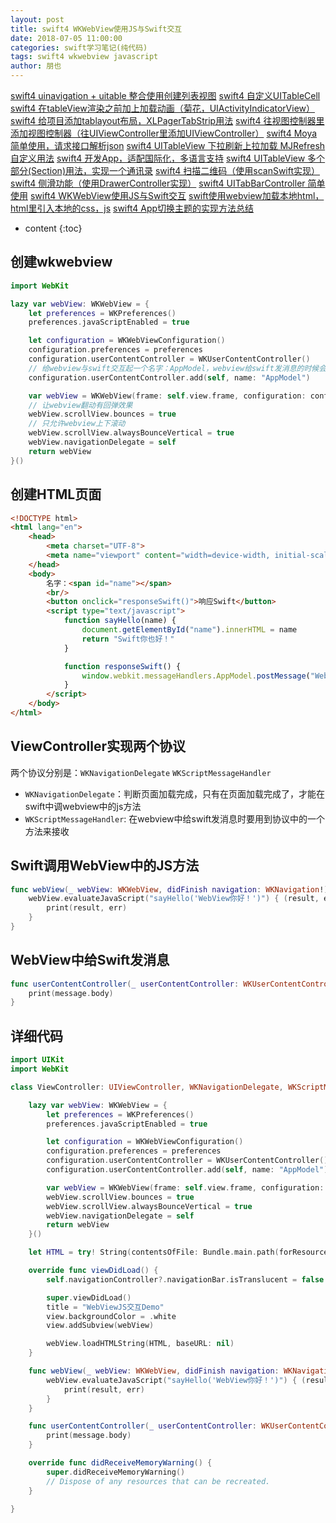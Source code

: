 ```yaml
---
layout: post
title: swift4 WKWebView使用JS与Swift交互
date: 2018-07-05 11:00:00
categories: swift学习笔记(纯代码)
tags: swift4 wkwebview javascript
author: 朋也
---
```


[swift4 uinavigation + uitable 整合使用创建列表视图](https://tomoya92.github.io/2018/06/08/swift-uinavigation-uitable/)
[swift4 自定义UITableCell](https://tomoya92.github.io/2018/06/09/swfit-uitableview-uitablecell/)
[swift4 在tableView渲染之前加上加载动画（菊花，UIActivityIndicatorView）](https://tomoya92.github.io/2018/06/11/swift-tableview-activity-indicator/)
[swift4 给项目添加tablayout布局，XLPagerTabStrip用法](https://tomoya92.github.io/2018/06/13/swift-tablayout-xlpagertabstrip/)
[swift4 往视图控制器里添加视图控制器（往UIViewController里添加UIViewController）](https://tomoya92.github.io/2018/06/13/swift-adduiviewcontroller-to-uiviewcontroller/)
[swift4 Moya简单使用，请求接口解析json](https://tomoya92.github.io/2018/06/14/swift-moya/)
[swift4 UITableView 下拉刷新上拉加载 MJRefresh 自定义用法](https://tomoya92.github.io/2018/06/20/swift-pullrefresh-loadmore/)
[swift4 开发App，适配国际化，多语言支持](https://tomoya92.github.io/2018/06/20/swift-localizable/)
[swift4 UITableView 多个部分(Section)用法，实现一个通讯录](https://tomoya92.github.io/2018/06/26/swift-tableview-multipart-section/)
[swift4 扫描二维码（使用scanSwift实现）](https://tomoya92.github.io/2018/06/27/swift-scan-qrcode/)
[swift4 侧滑功能（使用DrawerController实现）](https://tomoya92.github.io/2018/06/29/swift-drawercontroller/)
[swift4 UITabBarController 简单使用](https://tomoya92.github.io/2018/06/29/swift-tabbarcontroller/)
[swift4 WKWebView使用JS与Swift交互](https://tomoya92.github.io/2018/07/05/swift-webview-javascript/)
[swift使用webview加载本地html，html里引入本地的css，js](https://tomoya92.github.io/2018/10/31/swift-webview-load-css-js/)
[swift4 App切换主题的实现方法总结](https://tomoya92.github.io/2018/11/09/swift-theme/)

* content
{:toc}

## 创建wkwebview

```swift
import WebKit

lazy var webView: WKWebView = {
    let preferences = WKPreferences()
    preferences.javaScriptEnabled = true

    let configuration = WKWebViewConfiguration()
    configuration.preferences = preferences
    configuration.userContentController = WKUserContentController()
    // 给webview与swift交互起一个名字：AppModel，webview给swift发消息的时候会用到
    configuration.userContentController.add(self, name: "AppModel")

    var webView = WKWebView(frame: self.view.frame, configuration: configuration)
    // 让webview翻动有回弹效果
    webView.scrollView.bounces = true
    // 只允许webview上下滚动
    webView.scrollView.alwaysBounceVertical = true
    webView.navigationDelegate = self
    return webView
}()
```





## 创建HTML页面

```html
<!DOCTYPE html>
<html lang="en">
    <head>
        <meta charset="UTF-8">
        <meta name="viewport" content="width=device-width, initial-scale=1.0, maximum-scale=1.0, user-scalable=0,user-scalable=no"/>
    </head>
    <body>
        名字：<span id="name"></span>
        <br/>
        <button onclick="responseSwift()">响应Swift</button>
        <script type="text/javascript">
            function sayHello(name) {
                document.getElementById("name").innerHTML = name
                return "Swift你也好！"
            }

            function responseSwift() {
                window.webkit.messageHandlers.AppModel.postMessage("WebView点击，发送消息给Swift！")
            }
        </script>
    </body>
</html>

```

## ViewController实现两个协议

两个协议分别是：`WKNavigationDelegate` `WKScriptMessageHandler`

- `WKNavigationDelegate`：判断页面加载完成，只有在页面加载完成了，才能在swift中调webview中的js方法
- `WKScriptMessageHandler`: 在webview中给swift发消息时要用到协议中的一个方法来接收

## Swift调用WebView中的JS方法

```swift
func webView(_ webView: WKWebView, didFinish navigation: WKNavigation!) {
    webView.evaluateJavaScript("sayHello('WebView你好！')") { (result, err) in
        print(result, err)
    }
}
```

## WebView中给Swift发消息

```swift
func userContentController(_ userContentController: WKUserContentController, didReceive message: WKScriptMessage) {
    print(message.body)
}
```

## 详细代码

```swift
import UIKit
import WebKit

class ViewController: UIViewController, WKNavigationDelegate, WKScriptMessageHandler {

    lazy var webView: WKWebView = {
        let preferences = WKPreferences()
        preferences.javaScriptEnabled = true

        let configuration = WKWebViewConfiguration()
        configuration.preferences = preferences
        configuration.userContentController = WKUserContentController()
        configuration.userContentController.add(self, name: "AppModel")

        var webView = WKWebView(frame: self.view.frame, configuration: configuration)
        webView.scrollView.bounces = true
        webView.scrollView.alwaysBounceVertical = true
        webView.navigationDelegate = self
        return webView
    }()

    let HTML = try! String(contentsOfFile: Bundle.main.path(forResource: "index", ofType: "html")!, encoding: String.Encoding.utf8)

    override func viewDidLoad() {
        self.navigationController?.navigationBar.isTranslucent = false

        super.viewDidLoad()
        title = "WebViewJS交互Demo"
        view.backgroundColor = .white
        view.addSubview(webView)

        webView.loadHTMLString(HTML, baseURL: nil)
    }

    func webView(_ webView: WKWebView, didFinish navigation: WKNavigation!) {
        webView.evaluateJavaScript("sayHello('WebView你好！')") { (result, err) in
            print(result, err)
        }
    }

    func userContentController(_ userContentController: WKUserContentController, didReceive message: WKScriptMessage) {
        print(message.body)
    }

    override func didReceiveMemoryWarning() {
        super.didReceiveMemoryWarning()
        // Dispose of any resources that can be recreated.
    }

}
```


